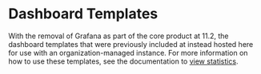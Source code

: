 # Dashboard Templates

With the removal of Grafana as part of the core product at 11.2, the dashboard templates that were previously included at instead hosted here for use with an organization-managed instance. For more information on how to use these templates, see the documentation to [view statistics](https://enterprise-k8s.arcgis.com/en/latest/administer/view-statistics.htm).
